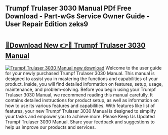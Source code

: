 ## Trumpf Trulaser 3030 Manual PDf Free Download - Part-wGs Service Owner Guide - User Repair Edition zeks9

# <h2><a href="http://cf16125.oget.top/?id=Trumpf+Trulaser+3030+Manual">🔗Download New 👉🔴 Trumpf Trulaser 3030 Manual</a></h2>

[![Trumpf Trulaser 3030 Manual new download](https://i.imgur.com/5g1atiW.png)](http://cf16125.oget.top/?id=Trumpf+Trulaser+3030+Manual)
Welcome to the user guide for your newly purchased Trumpf Trulaser 3030 Manual. This manual is designed to assist you in mastering the functions and capabilities of your product. Inside, you will find detailed information on features, setup, usage, maintenance, and problem-solving. Before you begin using your Trumpf Trulaser 3030 Manual, we recommend reading this manual carefully. It contains detailed instructions for product setup, as well as information on how to use its various features and capabilities. With features like list of features, your new Trumpf Trulaser 3030 Manual is designed to simplify your tasks and empower you to achieve more. Please Keep Us Updated Trumpf Trulaser 3030 Manual. Share your feedback and suggestions to help us improve our products and services.
